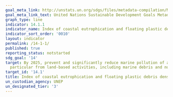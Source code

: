 ```yaml
---
goal_meta_link: http://unstats.un.org/sdgs/files/metadata-compilation/Metadata-Goal-14.pdf
goal_meta_link_text: United Nations Sustainable Development Goals Metadata (pdf 288kB)
graph_type: line
indicator: 14.1.1
indicator_name: Index of coastal eutrophication and floating plastic debris density
indicator_sort_order: '0010'
layout: indicator
permalink: /14-1-1/
published: true
reporting_status: notstarted
sdg_goal: '14'
target: By 2025, prevent and significantly reduce marine pollution of all kinds, in
  particular from land-based activities, including marine debris and nutrient pollution
target_id: '14.1'
title: Index of coastal eutrophication and floating plastic debris density
un_custodian_agency: UNEP
un_designated_tier: '3'
---
```

